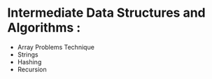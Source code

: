 
# Intermediate Data Structures and Algorithms  : 


- Array Problems Technique
- Strings
- Hashing
- Recursion
